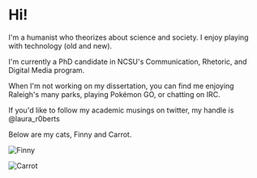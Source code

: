 # Hi!

I'm a humanist who theorizes about science and society. I enjoy playing with technology (old and new). 

I'm currently a PhD candidate in NCSU's Communication, Rhetoric, and Digital Media program. 

When I'm not working on my dissertation, you can find me enjoying Raleigh's many parks, playing Pokémon GO, or chatting on IRC. 

If you'd like to follow my academic musings on twitter, my handle is @laura_r0berts

Below are my cats, Finny and Carrot. 

![Finny](lerober4.github.io/IMG_20180115_161550447.jpg)

![Carrot](https://github.com/lerober4/lerober4.github.io)
